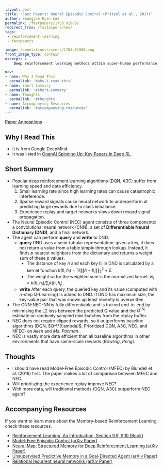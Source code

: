 ```yaml
---
layout: post
title: "Fast Papers: Neural Episodic Control (Pritzel et al., 2017)"
author: Seungjae Ryan Lee
permalink: /fastpapers/1703.01988/
redirect_from: /fastpapers/nec/
tags:
 - reinforcement-learning
 - fastpapers

image: /annotations/covers/1703.01988.png
front_image_type: contain
excerpt: >
    Deep reinforcement learning methods attain super-human performance in a wide range of environments. Such methods are grossly inefficient, often taking orders of magnitudes more data than humans to achieve reasonable performance. We propose Neural Episodic Control: a deep reinforcement learning agent that is able to rapidly assimilate new experiences and act upon them. Our agent uses a semi-tabular representation of the value function: a buffer of past experience containing slowly changing state representations and rapidly updated estimates of the value function. We show across a wide range of environments that our agent learns significantly faster than other state-of-the-art, general purpose deep reinforcement learning agents.

nav:
- name: Why I Read This
  permalink: '#why-i-read-this'
- name: Short Summary
  permalink: '#short-summary'
- name: Thoughts
  permalink: '#thoughts'
- name: Accompanying Resources
  permalink: '#accompanying-resources'
---
```


<a class="mdl-button mdl-js-button mdl-button--raised mdl-js-ripple-effect mdl-button--colored" href="/papers/1703.01988.pdf">
Paper
</a>
<a class="mdl-button mdl-js-button mdl-button--raised mdl-js-ripple-effect mdl-button--colored" href="/annotations/1703.01988.pdf">
Annotations
</a>

## Why I Read This

- It is from Google DeepMind.
- It was listed in [OpenAI Spinning Up: Key Papers in Deep RL](https://spinningup.openai.com/en/latest/spinningup/keypapers.html).

## Short Summary

- Popular deep reinforcement learning algorithms (DQN, A3C) suffer from learning speed and data efficiency.
   1. Small learning rate since high learning rates can cause catastrophic interference.
   2. Sparse reward signals cause neural network to underperform at predicting large rewards due to class imbalance.
   3. Experience replay and target networks slows down reward signal propagation. 
- The Neural Episodic Control (NEC) agent consists of three components: a convolutional neural network (CNN), a set of **Differentiable Neural Dictionary (DND)**, and a final network.
- The agent can perform **query** and **write** to DND.
   - **query** DND uses a semi-tabular representation: given a key, it does not return a value from a table simply through lookup. Instead, it finds $p$ nearest neighbors from the dictionary and returns a weight sum of these $p$ values.
     - The distance of key $h$ and each key $h_i$ in DND is calculated by a kernel function $k(h, h_i) = 1 / \|\|h - h_i \|\|^2_2 + \delta$.
     - The weight $w_i$ for the weighted sum is the normalized kernel: $w_i = k(h, h_i) / \sum_j k(h, h_j)$.
   - **write** After each query, the queried key and its value (computed with $n$-step Q-Learning) is added to DND. If DND has maximum size, the key-value pair that was shown up least recently is overwritten.
- The CNN-NEC-NN is fully differentiable and is trained end-to-end by minimising the L2 loss between the predicted Q value and the $Q^{(N)}$ estimate on randomly sampled mini-batches from the replay buffer.
- NEC does not require clipped rewards, so it outperforms baseline algorithms (DQN, $Q^\*(\lambda)$, Prioritized DQN, A3C, NEC, and MFEC) on *Alien* and *Ms. Pacman*.
- NEC is vastly more data efficient than all baseline algorithms in other environments that have same-scale rewards (*Bowling*, *Pong*).

## Thoughts

- I should have read Model-Free Episodic Control (MFEC) by Blundell et al. (2016) first. The paper makes a lot of comparison between MFEC and NEC.
- Will prioritizing the experience replay improve NEC?
- With more data, will traditional methods (DQN, A3C) outperform NEC again?

## Accompanying Resources

If you want to learn more about the Memory-based Reinforcement Learning, check these resources.

- [Reinforcement Learning: An Introduction, Section 9.9, 9.10 (Book)](http://incompleteideas.net/book/the-book.html)
- [Model-Free Episodic Control (arXiv Paper)](https://arxiv.org/abs/1606.04460)
- [Neural Map: Structured Memory for Deep Reinforcement Learning (arXiv Paper)](https://arxiv.org/abs/1702.08360)
- [Unsupervised Predictive Memory in a Goal-Directed Agent (arXiv Paper)](https://arxiv.org/abs/1803.10760)
- [Relational recurrent neural networks (arXiv Paper)](https://arxiv.org/abs/1806.01822)
